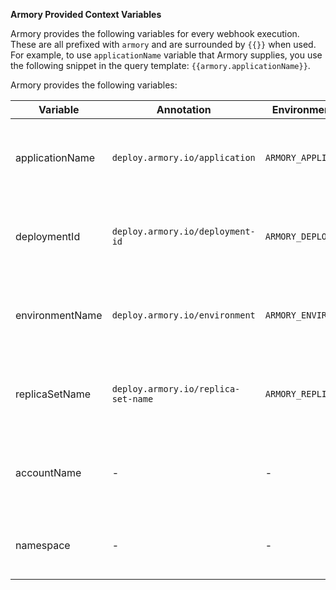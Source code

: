 ---
---

**Armory Provided Context Variables**

Armory provides the following variables for every webhook execution. These are all prefixed with `armory` and are surrounded by `{{}}` when used. For example, to use `applicationName` variable that Armory supplies, you use the following snippet in the query template: `{{armory.applicationName}}`.

Armory provides the following variables:

| Variable                 | Annotation                          | Environment variable      | Notes                                                                       |
|--------------------------|-------------------------------------|---------------------------|-----------------------------------------------------------------------------|
| applicationName          | `deploy.armory.io/application`      | `ARMORY_APPLICATION_NAME` | Added as annotation resources and as environment variables on  pods*        |
| deploymentId             | `deploy.armory.io/deployment-id`    | `ARMORY_DEPLOYMENT_ID`    | Added as annotation resources and as environment variables on  pods*        |
| environmentName          | `deploy.armory.io/environment`      | `ARMORY_ENVIRONMENT_NAME` | Added as annotation resources and as environment variables on  pods*        |
| replicaSetName           | `deploy.armory.io/replica-set-name` | `ARMORY_REPLICA_SET_NAME` | Added as annotation resources and as environment variables on  pods*        |
| accountName              | -                                   | -                         | The name of the account (or agentIdentifier) used to execute the deployment |
| namespace                | -                                   | -                         | The namespace resources are being deployed to                               |
